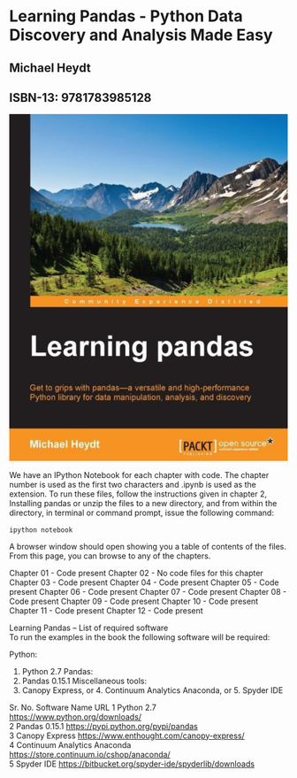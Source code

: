 # Learning Pandas - Python Data Discovery and Analysis Made Easy
## Michael Heydt
## ISBN-13: 9781783985128

![Learning Pandas](Learning_Pandas.png)

We have an IPython Notebook for each chapter with code. The chapter number is used as the first two characters and .ipynb is used as the extension. To run these files, follow the instructions given in chapter 2, Installing pandas or unzip the files to a new directory, and from within the directory, in terminal or command prompt, issue the following command:

    ipython notebook

A browser window should open showing you a table of contents of the files.  From this page, you can browse to any of the chapters.

Chapter 01 - Code present
Chapter 02 - No code files for this chapter
Chapter 03 - Code present
Chapter 04 - Code present
Chapter 05 - Code present
Chapter 06 - Code present
Chapter 07 - Code present
Chapter 08 - Code present
Chapter 09 - Code present
Chapter 10 - Code present
Chapter 11 - Code present
Chapter 12 - Code present

Learning Pandas – List of required software  
To run the examples in the book the following software will be required:  

Python:
1. Python 2.7
Pandas:
2. Pandas 0.15.1 
Miscellaneous tools: 
3. Canopy Express, or 4. Continuum Analytics Anaconda, or 5. Spyder IDE
   
Sr. No.		Software Name 						URL 
1 			Python 2.7 							https://www.python.org/downloads/  
2 			Pandas 0.15.1 						https://pypi.python.org/pypi/pandas  
3 			Canopy Express 						https://www.enthought.com/canopy-express/  
4 			Continuum Analytics Anaconda		https://store.continuum.io/cshop/anaconda/  
5 			Spyder IDE 							https://bitbucket.org/spyder-ide/spyderlib/downloads   
